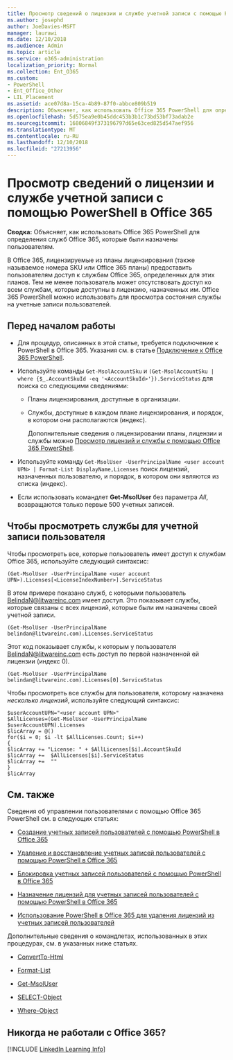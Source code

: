 ```yaml
---
title: Просмотр сведений о лицензии и службе учетной записи с помощью PowerShell в Office 365
ms.author: josephd
author: JoeDavies-MSFT
manager: laurawi
ms.date: 12/10/2018
ms.audience: Admin
ms.topic: article
ms.service: o365-administration
localization_priority: Normal
ms.collection: Ent_O365
ms.custom:
- PowerShell
- Ent_Office_Other
- LIL_Placement
ms.assetid: ace07d8a-15ca-4b89-87f0-abbce809b519
description: Объясняет, как использовать Office 365 PowerShell для определения служб Office 365, которые были назначены пользователям.
ms.openlocfilehash: 5d575ea9e0b45ddc453b3b1c73bd53bf73adab2e
ms.sourcegitcommit: 16806849f373196797d65e63ced825d547aef956
ms.translationtype: MT
ms.contentlocale: ru-RU
ms.lasthandoff: 12/10/2018
ms.locfileid: "27213956"
---
```

# <a name="view-account-license-and-service-details-with-office-365-powershell"></a>Просмотр сведений о лицензии и службе учетной записи с помощью PowerShell в Office 365

**Сводка:** Объясняет, как использовать Office 365 PowerShell для определения служб Office 365, которые были назначены пользователям.
  
В Office 365, лицензируемые из планы лицензирования (также называемое номера SKU или Office 365 планы) предоставить пользователям доступ к службам Office 365, определенных для этих планов. Тем не менее пользователь может отсутствовать доступ ко всем службам, которые доступны в лицензию, назначенных им. Office 365 PowerShell можно использовать для просмотра состояния службы на учетные записи пользователей. 

## <a name="before-you-begin"></a>Перед началом работы

- Для процедур, описанных в этой статье, требуется подключение к PowerShell в Office 365. Указания см. в статье [Подключение к Office 365 PowerShell](connect-to-office-365-powershell.md).
    
- Используйте команды `Get-MsolAccountSku` и `(Get-MsolAccountSku | where {$_.AccountSkuId -eq '<AccountSkuId>'}).ServiceStatus` для поиска со следующими сведениями:
    
  - Планы лицензирования, доступные в организации.
    
  - Службы, доступные в каждом плане лицензирования, и порядок, в котором они располагаются (индекс).
    
     Дополнительные сведения о лицензировании планы, лицензии и службы можно [Просмотр лицензий и службы с помощью Office 365 PowerShell](view-licenses-and-services-with-office-365-powershell.md).
    
- Используйте команду `Get-MsolUser -UserPrincipalName <user account UPN> | Format-List DisplayName,Licenses` поиск лицензий, назначенных пользователю, и порядок, в котором они являются из списка (индекс).
    
- Если использовать командлет **Get-MsolUser** без параметра _All_, возвращаются только первые 500 учетных записей.
    

## <a name="to-view-services-for-a-user-account"></a>Чтобы просмотреть службы для учетной записи пользователя

Чтобы просмотреть все, которые пользователь имеет доступ к службам Office 365, используйте следующий синтаксис:
  
```
(Get-MsolUser -UserPrincipalName <user account UPN>).Licenses[<LicenseIndexNumber>].ServiceStatus
```

В этом примере показано служб, с которыми пользователь BelindaN@litwareinc.com имеет доступ. Это показывает службы, которые связаны с всех лицензий, которые были им назначены своей учетной записи.
  
```
(Get-MsolUser -UserPrincipalName belindan@litwareinc.com).Licenses.ServiceStatus
```

Этот код показывает службы, к которым у пользователя BelindaN@litwareinc.com есть доступ по первой назначенной ей лицензии (индекс 0).
  
```
(Get-MsolUser -UserPrincipalName belindan@litwareinc.com).Licenses[0].ServiceStatus
```

Чтобы просмотреть все службы для пользователя, которому назначена *несколько лицензий*, используйте следующий синтаксис:

```
$userAccountUPN="<user account UPN>"
$AllLicenses=(Get-MsolUser -UserPrincipalName $userAccountUPN).Licenses
$licArray = @()
for($i = 0; $i -lt $AllLicenses.Count; $i++)
{
$licArray += "License: " + $AllLicenses[$i].AccountSkuId
$licArray +=  $AllLicenses[$i].ServiceStatus
$licArray +=  ""
}
$licArray
```

  
## <a name="see-also"></a>См. также

Сведения об управлении пользователями с помощью Office 365 PowerShell см. в следующих статьях:
  
- [Создание учетных записей пользователей с помощью PowerShell в Office 365](create-user-accounts-with-office-365-powershell.md)
    
- [Удаление и восстановление учетных записей пользователей с помощью PowerShell в Office 365](delete-and-restore-user-accounts-with-office-365-powershell.md)
    
- [Блокировка учетных записей пользователей с помощью PowerShell в Office 365](block-user-accounts-with-office-365-powershell.md)
    
- [Назначение лицензий для учетных записей пользователей с помощью PowerShell в Office 365](assign-licenses-to-user-accounts-with-office-365-powershell.md)
    
- [Использование PowerShell в Office 365 для удаления лицензий из учетных записей пользователей](remove-licenses-from-user-accounts-with-office-365-powershell.md)
    
Дополнительные сведения о командлетах, использованных в этих процедурах, см. в указанных ниже статьях.
  
- [ConvertTo-Html](https://go.microsoft.com/fwlink/p/?LinkId=113290)
    
- [Format-List](https://go.microsoft.com/fwlink/p/?LinkId=113302)
    
- [Get-MsolUser](https://go.microsoft.com/fwlink/p/?LinkId=691543)
    
- [SELECT-Object](https://go.microsoft.com/fwlink/p/?LinkId=113387)
    
- [Where-Object](https://go.microsoft.com/fwlink/p/?LinkId=113423)
    

  
## <a name="new-to-office-365"></a>Никогда не работали с Office 365?


[!INCLUDE [LinkedIn Learning Info](../common/office/linkedin-learning-info.md)]